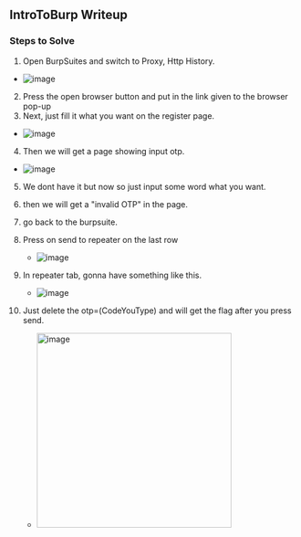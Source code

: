 ## IntroToBurp Writeup
### Steps to Solve

1. Open BurpSuites and switch to Proxy, Http History.
  - ![image](https://github.com/user-attachments/assets/9407b0db-0f2e-4d9f-b997-9a3547613291)
   
2. Press the open browser button and put in the link given to the browser pop-up
3. Next, just fill it what you want on the register page.
  - ![image](https://github.com/user-attachments/assets/c6f0e148-5e7e-47c7-a6f4-de35d7833002)

4. Then we will get a page showing input otp.
  - ![image](https://github.com/user-attachments/assets/889fd87e-9039-45d1-bb99-14f61d04d502)

5. We dont have it but now so just input some word what you want.

6. then we will get a "invalid OTP" in the page.

7. go back to the burpsuite.

8. Press on send to repeater on the last row
   - ![image](https://github.com/user-attachments/assets/5ac310f3-a9e3-4eee-8b6c-d46a7dad3106)

9. In repeater tab, gonna have something like this.
    - ![image](https://github.com/user-attachments/assets/755665e2-de72-40ad-8570-b5453e9e626d)

10. Just delete the otp=(CodeYouType) and will get the flag after you press send.
    - <img width="341" alt="image" src="https://github.com/user-attachments/assets/38defe48-3019-4445-96ec-f50bae2a0e7a" />



